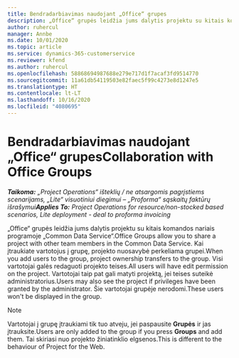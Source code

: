 ```yaml
---
title: Bendradarbiavimas naudojant „Office“ grupes
description: „Office“ grupės leidžia jums dalytis projektu su kitais komandos nariais programoje „Common Data Service“.
author: ruhercul
manager: Annbe
ms.date: 10/01/2020
ms.topic: article
ms.service: dynamics-365-customerservice
ms.reviewer: kfend
ms.author: ruhercul
ms.openlocfilehash: 58868694987688e279e717d1f7acaf3fd9514770
ms.sourcegitcommit: 11a61db54119503e82faec5f99c4273e8d1247e5
ms.translationtype: HT
ms.contentlocale: lt-LT
ms.lasthandoff: 10/16/2020
ms.locfileid: "4080695"
---
```

# <a name="collaboration-with-office-groups"></a><span data-ttu-id="fe44b-103">Bendradarbiavimas naudojant „Office“ grupes</span><span class="sxs-lookup"><span data-stu-id="fe44b-103">Collaboration with Office Groups</span></span>

<span data-ttu-id="fe44b-104">_**Taikoma:** „Project Operations“ išteklių / ne atsargomis pagrįstiems scenarijams, „Lite“ visuotiniui diegimui – „Proforma“ sąskaitų faktūrų išrašymui_</span><span class="sxs-lookup"><span data-stu-id="fe44b-104">_**Applies To:** Project Operations for resource/non-stocked based scenarios, Lite deployment - deal to proforma invoicing_</span></span>

<span data-ttu-id="fe44b-105">„Office“ grupės leidžia jums dalytis projektu su kitais komandos nariais programoje „Common Data Service“.</span><span class="sxs-lookup"><span data-stu-id="fe44b-105">Office Groups allow you to share a project with other team members in the Common Data Service.</span></span> <span data-ttu-id="fe44b-106">Kai įtraukiate vartotojus į grupę, projekto nuosavybė perkeliama grupei.</span><span class="sxs-lookup"><span data-stu-id="fe44b-106">When you add users to the group, project ownership transfers to the group.</span></span> <span data-ttu-id="fe44b-107">Visi vartotojai galės redaguoti projekto teises.</span><span class="sxs-lookup"><span data-stu-id="fe44b-107">All users will have edit permission on the project.</span></span> <span data-ttu-id="fe44b-108">Vartotojai taip pat gali matyti projektą, jei teises suteikė administratorius.</span><span class="sxs-lookup"><span data-stu-id="fe44b-108">Users may also see the project if privileges have been granted by the administrator.</span></span> <span data-ttu-id="fe44b-109">Šie vartotojai grupėje nerodomi.</span><span class="sxs-lookup"><span data-stu-id="fe44b-109">These users won't be displayed in the group.</span></span>

> [!NOTE] 
> <span data-ttu-id="fe44b-110">Vartotojai į grupę įtraukiami tik tuo atveju, jei paspausite **Grupės** ir jas įtrauksite.</span><span class="sxs-lookup"><span data-stu-id="fe44b-110">Users are only added to the group if you press **Groups** and add them.</span></span> <span data-ttu-id="fe44b-111">Tai skiriasi nuo projekto žiniatinklio elgsenos.</span><span class="sxs-lookup"><span data-stu-id="fe44b-111">This is different to the behaviour of Project for the Web.</span></span> 

